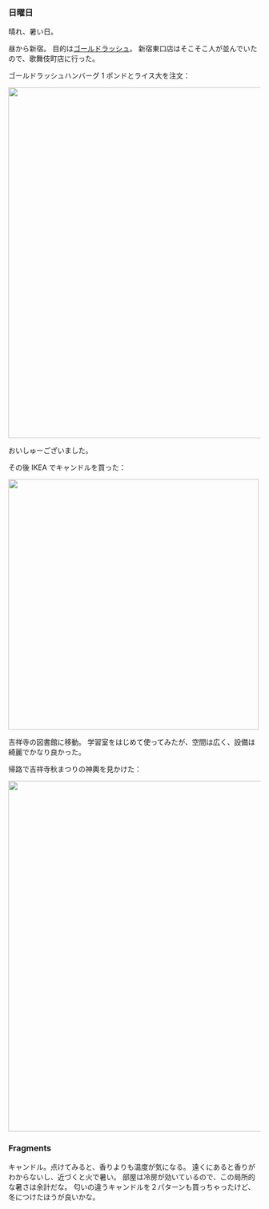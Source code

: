 ### 日曜日

晴れ、暑い日。

昼から新宿。
目的は[ゴールドラッシュ](https://www.gold-rush.jp/)。
新宿東口店はそこそこ人が並んでいたので、歌舞伎町店に行った。

ゴールドラッシュハンバーグ 1 ポンドとライス大を注文：

<img src="https://i.imgur.com/2owMCNr.jpg" width="700">

おいしゅーございました。

その後 IKEA でキャンドルを買った：

<img src="https://i.imgur.com/yMZulF3.jpg" width="500">

吉祥寺の図書館に移動。
学習室をはじめて使ってみたが、空間は広く、設備は綺麗でかなり良かった。

帰路で吉祥寺秋まつりの神輿を見かけた：

<img src="https://i.imgur.com/PgDeAWh.jpg" width="700">

### Fragments

キャンドル。点けてみると、香りよりも温度が気になる。
遠くにあると香りがわからないし、近づくと火で暑い。
部屋は冷房が効いているので、この局所的な暑さは余計だな。
匂いの違うキャンドルを２パターンも買っちゃったけど、冬につけたほうが良いかな。